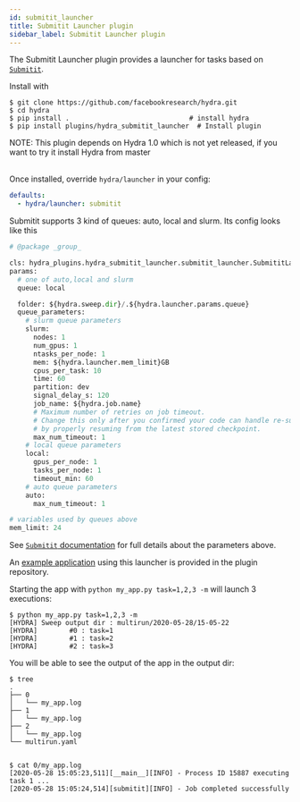 ```yaml
---
id: submitit_launcher
title: Submitit Launcher plugin
sidebar_label: Submitit Launcher plugin
---
```


The Submitit Launcher plugin provides a launcher for tasks based on [`Submitit`](https://github.com/facebookincubator/submitit).

Install with 
```
$ git clone https://github.com/facebookresearch/hydra.git
$ cd hydra
$ pip install .                              # install hydra
$ pip install plugins/hydra_submitit_launcher  # Install plugin
```

<div class="alert alert--info" role="alert">
NOTE: This plugin depends on Hydra 1.0 which is not yet released, if you want to try it install Hydra from master
</div><br/>


Once installed, override `hydra/launcher` in your config:

```yaml
defaults:
  - hydra/launcher: submitit
```

Submitit supports 3 kind of queues: auto, local and slurm. Its config looks like this
```python
# @package _group_

cls: hydra_plugins.hydra_submitit_launcher.submitit_launcher.SubmititLauncher
params:
  # one of auto,local and slurm
  queue: local

  folder: ${hydra.sweep.dir}/.${hydra.launcher.params.queue}
  queue_parameters:
    # slurm queue parameters
    slurm:
      nodes: 1
      num_gpus: 1
      ntasks_per_node: 1
      mem: ${hydra.launcher.mem_limit}GB
      cpus_per_task: 10
      time: 60
      partition: dev
      signal_delay_s: 120
      job_name: ${hydra.job.name}
      # Maximum number of retries on job timeout.
      # Change this only after you confirmed your code can handle re-submission
      # by properly resuming from the latest stored checkpoint.
      max_num_timeout: 1
    # local queue parameters
    local:
      gpus_per_node: 1
      tasks_per_node: 1
      timeout_min: 60
    # auto queue parameters
    auto:
      max_num_timeout: 1

# variables used by queues above
mem_limit: 24
```

See [`Submitit` documentation](https://github.com/facebookincubator/submitit) for full details about the parameters above.


An [example application](https://github.com/facebookresearch/hydra/tree/master/plugins/hydra_submitit_launcher/example) using this launcher is provided in the plugin repository.

Starting the app with `python my_app.py task=1,2,3 -m` will launch 3 executions:

```text
$ python my_app.py task=1,2,3 -m
[HYDRA] Sweep output dir : multirun/2020-05-28/15-05-22
[HYDRA]        #0 : task=1
[HYDRA]        #1 : task=2
[HYDRA]        #2 : task=3
```
You will be able to see the output of the app in the output dir:
```commandline
$ tree
.
├── 0
│   └── my_app.log
├── 1
│   └── my_app.log
├── 2
│   └── my_app.log
└── multirun.yaml


$ cat 0/my_app.log 
[2020-05-28 15:05:23,511][__main__][INFO] - Process ID 15887 executing task 1 ...
[2020-05-28 15:05:24,514][submitit][INFO] - Job completed successfully
```